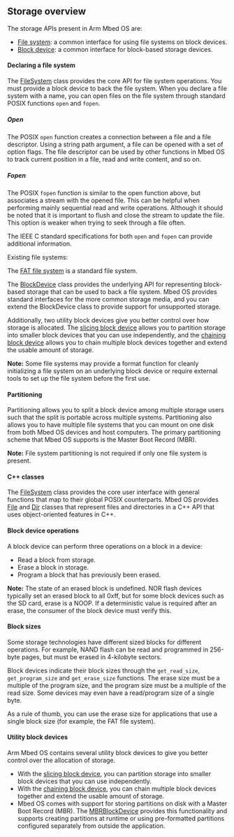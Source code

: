## Storage overview

The storage APIs present in Arm Mbed OS are:

- <a href="/docs/v5.6/reference/contributing-storage.html#contributing-filesystem" target="_blank">File system</a>: a common interface for using file systems on block devices.
- <a href="/docs/v5.6/reference/contributing-storage.html#block-devices" target="_blank">Block device</a>: a common interface for block-based storage devices.

#### Declaring a file system

The [FileSystem](https://os.mbed.com/docs/v5.6/mbed-os-api-doxy/class_file_system.html) class provides the core API for file system operations. You must provide a block device to back the file system. When you declare a file system with a name, you can open files on the file system through standard POSIX functions `open` and `fopen`.

##### Open

The POSIX `open` function creates a connection between a file and a file descriptor. Using a string path argument, a file can be opened with a set of option flags. The file descriptor can be used by other functions in Mbed OS to track current position in a file, read and write content, and so on.

##### Fopen

The POSIX `fopen` function is similar to the open function above, but associates a stream with the opened file. This can be helpful when performing mainly sequential read and write operations. Although it should be noted that it is important to flush and close the stream to update the file. This option is weaker when trying to seek through a file often.

The IEEE C standard specifications for both `open` and `fopen` can provide additional information.

Existing file systems:

The [FAT file system](https://os.mbed.com/docs/v5.6/mbed-os-api-doxy/class_fat_file_system.html) is a standard file system.

The [BlockDevice](https://os.mbed.com/docs/v5.6/mbed-os-api-doxy/class_block_device.html) class provides the underlying API for representing block-based storage that can be used to back a file system. Mbed OS provides standard interfaces for the more common storage media, and you can extend the BlockDevice class to provide support for unsupported storage.

Additionally, two utility block devices give you better control over how storage is allocated. The [slicing block device](https://os.mbed.com/docs/v5.6/mbed-os-api-doxy/class_slicing_block_device.html) allows you to partition storage into smaller block devices that you can use independently, and the [chaining block device](https://os.mbed.com/docs/v5.6/mbed-os-api-doxy/class_chaining_block_device.html) allows you to chain multiple block devices together and extend the usable amount of storage.

<span class="notes">**Note:** Some file systems may provide a format function for cleanly initializing a file system on an underlying block device or require external tools to set up the file system before the first use.</span>

#### Partitioning

Partitioning allows you to split a block device among multiple storage users such that the split is portable across multiple systems. Partitioning also allows you to have multiple file systems that you can mount on one disk from both Mbed OS devices and host computers. The primary partitioning scheme that Mbed OS supports is the Master Boot Record (MBR).

<span class="notes">**Note:** File system partitioning is not required if only one file system is present.</span>

#### C++ classes

The [FileSystem](https://os.mbed.com/docs/v5.6/mbed-os-api-doxy/class_file_system.html) class provides the core user interface with general functions that map to their global POSIX counterparts. Mbed OS provides [File](https://os.mbed.com/docs/v5.6/mbed-os-api-doxy/class_file.html) and [Dir](https://os.mbed.com/docs/v5.6/mbed-os-api-doxy/class_dir.html) classes that represent files and directories in a C++ API that uses object-oriented features in C++.

#### Block device operations

A block device can perform three operations on a block in a device:

- Read a block from storage.
- Erase a block in storage.
- Program a block that has previously been erased.

<span class="notes">**Note:** The state of an erased block is undefined. NOR flash devices typically set an erased block to all 0xff, but for some block devices such as the SD card, erase is a NOOP. If a deterministic value is required after an erase, the consumer of the block device must verify this.</span>

#### Block sizes

Some storage technologies have different sized blocks for different operations. For example, NAND flash can be read and programmed in 256-byte pages, but must be erased in 4-kilobyte sectors.

Block devices indicate their block sizes through the `get_read_size`, `get_program_size` and `get_erase_size` functions. The erase size must be a multiple of the program size, and the program size must be a multiple of the read size. Some devices may even have a read/program size of a single byte.

As a rule of thumb, you can use the erase size for applications that use a single block size (for example, the FAT file system).

#### Utility block devices

Arm Mbed OS contains several utility block devices to give you better control over the allocation of storage.

- With the [slicing block device](https://os.mbed.com/docs/v5.6/mbed-os-api-doxy/class_slicing_block_device.html), you can partition storage into smaller block devices that you can use independently.
- With the [chaining block device](https://os.mbed.com/docs/v5.6/mbed-os-api-doxy/class_chaining_block_device.html), you can chain multiple block devices together and extend the usable amount of storage.
- Mbed OS comes with support for storing partitions on disk with a Master Boot Record (MBR). The [MBRBlockDevice](https://os.mbed.com/docs/v5.6/mbed-os-api-doxy/class_m_b_r_block_device.html) provides this functionality and supports creating partitions at runtime or using pre-formatted partitions configured separately from outside the application.
